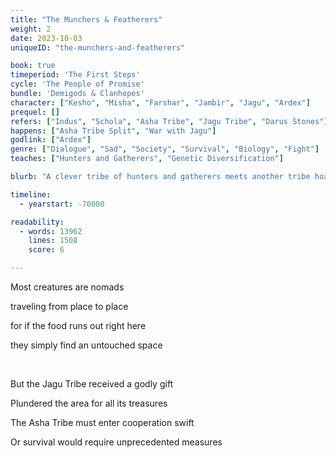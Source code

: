 ```yaml
---
title: "The Munchers & Featherers"
weight: 2
date: 2023-10-03
uniqueID: "the-munchers-and-featherers"

book: true
timeperiod: 'The First Steps'
cycle: 'The People of Promise'
bundle: 'Demigods & Clanhopes'
character: ["Kesho", "Misha", "Farshar", "Jambir", "Jagu", "Ardex"]
prequel: []
refers: ["Indus", "Schola", "Asha Tribe", "Jagu Tribe", "Darus Stones"]
happens: ["Asha Tribe Split", "War with Jagu"]
godlink: ["Ardex"]
genre: ["Dialogue", "Sad", "Society", "Survival", "Biology", "Fight"]
teaches: ["Hunters and Gatherers", "Genetic Diversification"]

blurb: "A clever tribe of hunters and gatherers meets another tribe hoarding all available food in the area. Unsure if they can trust each other, their cultural differences soon lead to unpredictable consequences."

timeline:
  - yearstart: -70000

readability:
  - words: 13962
    lines: 1508
    score: 6

---
```


Most creatures are nomads

traveling from place to place

for if the food runs out right here

they simply find an untouched space

&nbsp;

But the Jagu Tribe received a godly gift

Plundered the area for all its treasures

The Asha Tribe must enter cooperation swift

Or survival would require unprecedented measures
